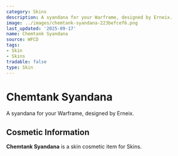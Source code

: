 ```yaml
---
category: Skins
description: A syandana for your Warframe, designed by Erneix.
image: ../images/chemtank-syandana-223befcef6.png
last_updated: '2025-09-17'
name: Chemtank Syandana
source: WFCD
tags:
- Skin
- Skins
tradable: false
type: Skin
---
```


# Chemtank Syandana

A syandana for your Warframe, designed by Erneix.

## Cosmetic Information

**Chemtank Syandana** is a skin cosmetic item for Skins.

